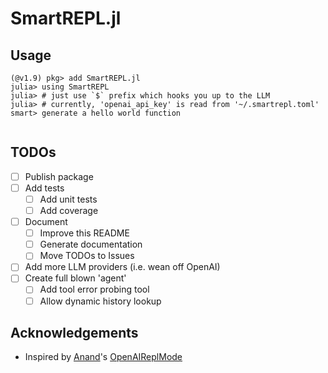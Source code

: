# SmartREPL.jl

## Usage
```
(@v1.9) pkg> add SmartREPL.jl
julia> using SmartREPL
julia> # just use `$` prefix which hooks you up to the LLM
julia> # currently, 'openai_api_key' is read from '~/.smartrepl.toml'
smart> generate a hello world function 
  
```

## TODOs
- [ ] Publish package
- [ ] Add tests
  - [ ] Add unit tests
  - [ ] Add coverage
- [ ] Document
  - [ ] Improve this README
  - [ ] Generate documentation
  - [ ] Move TODOs to Issues
- [ ] Add more LLM providers (i.e. wean off OpenAI)
- [ ] Create full blown 'agent'
  - [ ] Add tool error probing tool
  - [ ] Allow dynamic history lookup

## Acknowledgements 
- Inspired by [Anand](https://github.com/anandijain)'s [OpenAIReplMode](https://github.com/anandijain/OpenAIReplMode.jl)